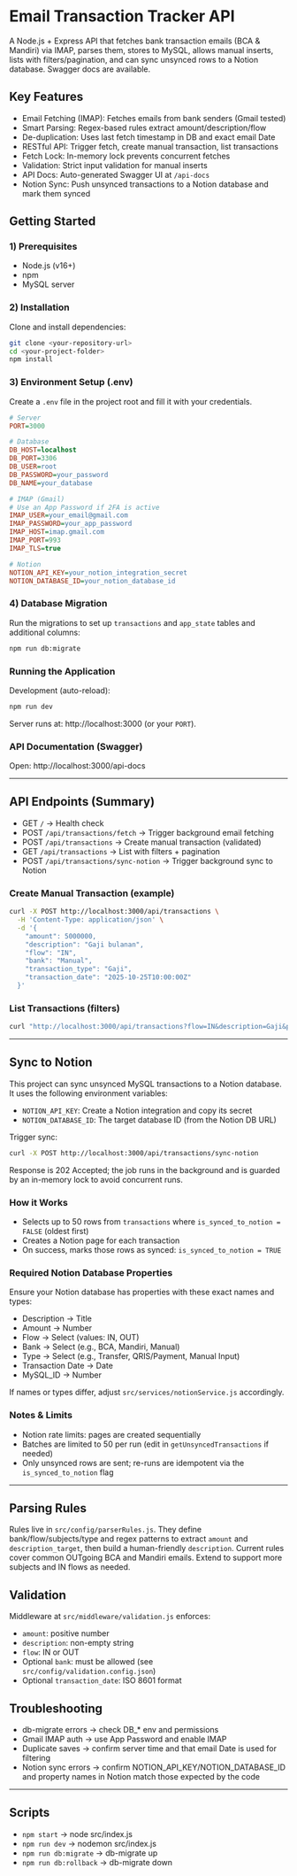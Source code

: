 # Email Transaction Tracker API

A Node.js + Express API that fetches bank transaction emails (BCA & Mandiri) via IMAP, parses them, stores to MySQL, allows manual inserts, lists with filters/pagination, and can sync unsynced rows to a Notion database. Swagger docs are available.

## Key Features
- Email Fetching (IMAP): Fetches emails from bank senders (Gmail tested)
- Smart Parsing: Regex-based rules extract amount/description/flow
- De-duplication: Uses last fetch timestamp in DB and exact email Date
- RESTful API: Trigger fetch, create manual transaction, list transactions
- Fetch Lock: In-memory lock prevents concurrent fetches
- Validation: Strict input validation for manual inserts
- API Docs: Auto-generated Swagger UI at `/api-docs`
- Notion Sync: Push unsynced transactions to a Notion database and mark them synced

## Getting Started

### 1) Prerequisites
- Node.js (v16+)
- npm
- MySQL server

### 2) Installation
Clone and install dependencies:

```bash
git clone <your-repository-url>
cd <your-project-folder>
npm install
```

### 3) Environment Setup (.env)
Create a `.env` file in the project root and fill it with your credentials.

```ini
# Server
PORT=3000

# Database
DB_HOST=localhost
DB_PORT=3306
DB_USER=root
DB_PASSWORD=your_password
DB_NAME=your_database

# IMAP (Gmail)
# Use an App Password if 2FA is active
IMAP_USER=your_email@gmail.com
IMAP_PASSWORD=your_app_password
IMAP_HOST=imap.gmail.com
IMAP_PORT=993
IMAP_TLS=true

# Notion
NOTION_API_KEY=your_notion_integration_secret
NOTION_DATABASE_ID=your_notion_database_id
```

### 4) Database Migration
Run the migrations to set up `transactions` and `app_state` tables and additional columns:

```bash
npm run db:migrate
```

### Running the Application
Development (auto-reload):

```bash
npm run dev
```

Server runs at: http://localhost:3000 (or your `PORT`).

### API Documentation (Swagger)
Open: http://localhost:3000/api-docs

---

## API Endpoints (Summary)
- GET `/` → Health check
- POST `/api/transactions/fetch` → Trigger background email fetching
- POST `/api/transactions` → Create manual transaction (validated)
- GET `/api/transactions` → List with filters + pagination
- POST `/api/transactions/sync-notion` → Trigger background sync to Notion

### Create Manual Transaction (example)
```bash
curl -X POST http://localhost:3000/api/transactions \
  -H 'Content-Type: application/json' \
  -d '{
    "amount": 5000000,
    "description": "Gaji bulanan",
    "flow": "IN",
    "bank": "Manual",
    "transaction_type": "Gaji",
    "transaction_date": "2025-10-25T10:00:00Z"
  }'
```

### List Transactions (filters)
```bash
curl "http://localhost:3000/api/transactions?flow=IN&description=Gaji&page=1&limit=10"
```

---

## Sync to Notion
This project can sync unsynced MySQL transactions to a Notion database. It uses the following environment variables:
- `NOTION_API_KEY`: Create a Notion integration and copy its secret
- `NOTION_DATABASE_ID`: The target database ID (from the Notion DB URL)

Trigger sync:
```bash
curl -X POST http://localhost:3000/api/transactions/sync-notion
```
Response is 202 Accepted; the job runs in the background and is guarded by an in-memory lock to avoid concurrent runs.

### How it Works
- Selects up to 50 rows from `transactions` where `is_synced_to_notion = FALSE` (oldest first)
- Creates a Notion page for each transaction
- On success, marks those rows as synced: `is_synced_to_notion = TRUE`

### Required Notion Database Properties
Ensure your Notion database has properties with these exact names and types:
- Description → Title
- Amount → Number
- Flow → Select (values: IN, OUT)
- Bank → Select (e.g., BCA, Mandiri, Manual)
- Type → Select (e.g., Transfer, QRIS/Payment, Manual Input)
- Transaction Date → Date
- MySQL_ID → Number

If names or types differ, adjust `src/services/notionService.js` accordingly.

### Notes & Limits
- Notion rate limits: pages are created sequentially
- Batches are limited to 50 per run (edit in `getUnsyncedTransactions` if needed)
- Only unsynced rows are sent; re-runs are idempotent via the `is_synced_to_notion` flag

---

## Parsing Rules
Rules live in `src/config/parserRules.js`. They define bank/flow/subjects/type and regex patterns to extract `amount` and `description_target`, then build a human-friendly `description`. Current rules cover common OUTgoing BCA and Mandiri emails. Extend to support more subjects and IN flows as needed.

## Validation
Middleware at `src/middleware/validation.js` enforces:
- `amount`: positive number
- `description`: non-empty string
- `flow`: IN or OUT
- Optional `bank`: must be allowed (see `src/config/validation.config.json`)
- Optional `transaction_date`: ISO 8601 format

## Troubleshooting
- db-migrate errors → check DB_* env and permissions
- Gmail IMAP auth → use App Password and enable IMAP
- Duplicate saves → confirm server time and that email Date is used for filtering
- Notion sync errors → confirm NOTION_API_KEY/NOTION_DATABASE_ID and property names in Notion match those expected by the code

---

## Scripts
- `npm start` → node src/index.js
- `npm run dev` → nodemon src/index.js
- `npm run db:migrate` → db-migrate up
- `npm run db:rollback` → db-migrate down
